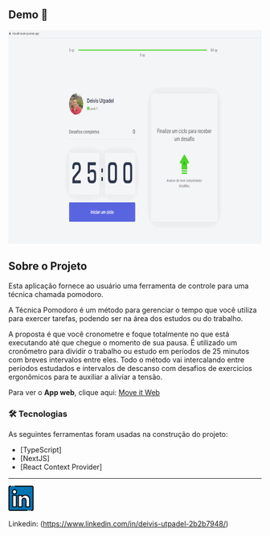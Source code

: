 ## Demo 📸

<div align="center" >
  <img src="./github/move-it.gif" alt="demo-web" height="425">
</div>

## Sobre o Projeto

Esta aplicação fornece ao usuário uma ferramenta de controle para uma técnica chamada pomodoro.

A Técnica Pomodoro é um método para gerenciar o tempo que você utiliza para exercer tarefas, podendo ser na área dos estudos ou do trabalho.

A proposta é que você cronometre e foque totalmente no que está executando até que chegue o momento de sua pausa. 
É utilizado um cronômetro para dividir o trabalho ou estudo em períodos de 25 minutos com breves intervalos entre eles.
Todo o método vai intercalando entre períodos estudados e intervalos de descanso com desafios de exercicios ergonômicos para te auxiliar a aliviar a tensão.

Para ver o **App web**, clique aqui: [Move it Web](https://github.com/deivisutp/move-it) <br />

### 🛠 Tecnologias

As seguintes ferramentas foram usadas na construção do projeto:

- [TypeScript]
- [NextJS]
- [React Context Provider]

---

<a href="https://www.linkedin.com/in/deivis-utpadel-2b2b7948/">
<img src="./github/linkedin.png" alt="linkedin" height="50"></a>
<br />

Linkedin: (https://www.linkedin.com/in/deivis-utpadel-2b2b7948/)

